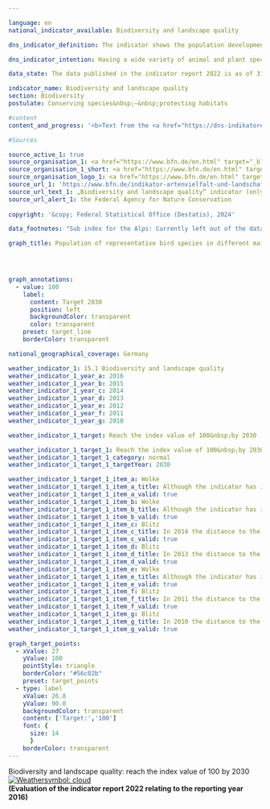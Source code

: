 ```yaml
---

language: en        
national_indicator_available: Biodiversity and landscape quality        

dns_indicator_definition: The indicator shows the population development for 51&nbsp;selected bird species in the form of an index.        

dns_indicator_intention: Having a wide variety of animal and plant species is a fundamental prerequisite for a healthy natural environment and an important foundation for human life. To preserve biodiversity and simultaneously safeguard quality of life for humans, the provisional goal of the Federal Government is an index value of 100&nbsp;by 2030&nbsp;–&nbsp;a target that was originally meant to be achieved by 2015. This target value is currently being reviewed as part of a research project and may be amended in future on the basis of new findings.        

data_state: The data published in the indicator report 2022 is as of 31 October 2022. The data shown on this platform is updated regularly, so that more current data may be available online than published in the <a href="https://dns-indikatoren.de/en/publications_reports/">indicator report 2022</a>.        

indicator_name: Biodiversity and landscape quality        
section: Biodiversity        
postulate: Conserving species&nbsp;–&nbsp;protecting habitats        

#content         
content_and_progress: '<b>Text from the <a href="https://dns-indikatoren.de/en/publications_reports/">Indicator Report 2022&nbsp;</a></b><br><br>Other species besides birds rely on landscapes with intact, sustainably used habitats, which means that the indicator also indirectly reflects the development of many other species in the landscape and the sustainability of land use.<br><br>The calculations for this indicator are based on changes in the populations of 51&nbsp;bird species, which together represent the most important types of landscape and habitat in Germany: ten species each for the sub-indicators farmland, settlements, inland waters, and coasts and seas, as well as eleven species for forests. The Alpine landscape is not currently taken into account, because of uncertainty of data.<br><br>The population size of each species is calculated annually from the results of bird-monitoring programmes by the Federation of German Avifaunists in cooperation with the Federal Agency for Nature Conservation and is expressed in relation to the target population size. The target value for each species is defined by a panel of experts&nbsp;–&nbsp;initially for 2015. The historical values for 1970&nbsp;and 1975&nbsp;are reconstructed.<br><br>Each sub-indicator represents the arithmetic mean of the degrees of success achieved across the 10&nbsp;or 11&nbsp;selected avian species. The overall indicator is derived from a weighted summation of the sub-indicators. The weighting relates to the proportion of German territory which each main habitat or landscape type covers. On a provisional basis, the target values for the sub-indicators and the overall indicator have been applied unchanged to the 2030&nbsp;target year.<br><br>In 1990, the indicator for biodiversity and landscape quality was significantly lower than the reconstructed values for 1970&nbsp;and 1975. The indicator value stagnated over the last ten reporting years (2006-2016), reaching 70.5&nbsp;% of the target value in 2016&nbsp;compared with 70.2&nbsp;% in 2006. If this trend continues, the goal for 2030&nbsp;will not be achieved.<br><br>During the same period, however, the sub-indicators for the various types of habitat did not follow uniform trajectories. The farmland and coasts and seas sub-indicators fell during the last ten reporting years, to 60.5&nbsp;% and 58.0&nbsp;% of their target values in 2016&nbsp;respectively. The equivalent values in 2006&nbsp;were 68.0&nbsp;% for farmland and 63.2&nbsp;% for coasts and seas.<br><br>In contrast, the forest, settlement and inland-waters sub-indicators moved in a positive direction over the last ten reporting years. The forest sub-indicator reached 87.5&nbsp;% of its target value in 2016, compared with 78.6&nbsp;% in 2006. The settlement sub-indicator rose from 65.1&nbsp;% in 2006&nbsp;to 75.5&nbsp;% in 2016. The figure for inland waters was 75.0&nbsp;% of the target value in 2016, compared with 63.1&nbsp;% in 2006.'                

#Sources        

source_active_1: true
source_organisation_1: <a href="https://www.bfn.de/en.html" target="_blank" onclick="return confirm_alert('the Federal Agency for Nature Conservation', 'En')">Federal Institute for Research on Building, Urban Affairs and Spatial Development</a>
source_organisation_1_short: <a href="https://www.bfn.de/en.html" target="_blank" onclick="return confirm_alert('the Federal Agency for Nature Conservation', 'En')">Federal Institute for Research on Building, Urban Affairs and Spatial Development</a>
source_organisation_logo_1: <a href="https://www.bfn.de/en.html" target="_blank" onclick="return confirm_alert('the Federal Agency for Nature Conservation', 'En')"><img src="https://dnsTestEnvironment.github.io/dns-indicators/public/OrgImgEn/bfn.png" alt="Federal Institute for Research on Building, Urban Affairs and Spatial Development" title=" Click here to visit the homepage of the organizationFederal Institute for Research on Building, Urban Affairs and Spatial Development" style="height:60px; width:148px; border:transparent"/></a>
source_url_1: 'https://www.bfn.de/indikator-artenvielfalt-und-landschaftsqualitaet'
source_url_text_1: „Biodiversity and landscape quality“ indicator (only available in German)
source_url_alert_1: the Federal Agency for Nature Conservation
        
copyright: '&copy; Federal Statistical Office (Destatis), 2024'        

data_footnotes: "Sub index for the Alps: Currently left out of the data set.<br>• Sub index for inland waters and for seas: extrapolated data for single years.<br>• The indicator will not be updated beyond 2016.<br>• As part of a research project the indicator will be revised and the target value adjusted."        

graph_title: Population of representative bird species in different main habitats and landscape types        

        


graph_annotations:
  - value: 100
    label:
      content: Target 2030
      position: left
      backgroundColor: transparent
      color: transparent
    preset: target_line
    borderColor: transparent                

national_geographical_coverage: Germany        

weather_indicator_1: 15.1 Biodiversity and landscape quality
weather_indicator_1_year_a: 2016
weather_indicator_1_year_b: 2015
weather_indicator_1_year_c: 2014
weather_indicator_1_year_d: 2013
weather_indicator_1_year_e: 2012
weather_indicator_1_year_f: 2011
weather_indicator_1_year_g: 2010

weather_indicator_1_target: Reach the index value of 100&nbsp;by 2030

weather_indicator_1_target_1: Reach the index value of 100&nbsp;by 2030
weather_indicator_1_target_1_category: normal
weather_indicator_1_target_1_targetYear: 2030

weather_indicator_1_target_1_item_a: Wolke
weather_indicator_1_target_1_item_a_title: Although the indicator has in 2016 been moving in the desired direction toward the target, if the trend had to continued, the target would have been missed in the target year by more than 20% of the difference between the target value and the value at that time.
weather_indicator_1_target_1_item_a_valid: true
weather_indicator_1_target_1_item_b: Wolke
weather_indicator_1_target_1_item_b_title: Although the indicator has in 2015 been moving in the desired direction toward the target, if the trend had to continued, the target would have been missed in the target year by more than 20% of the difference between the target value and the value at that time.
weather_indicator_1_target_1_item_b_valid: true
weather_indicator_1_target_1_item_c: Blitz
weather_indicator_1_target_1_item_c_title: In 2014 the distance to the target was constantly high or had increased. Thus, the indicator did not develop in the desired direction.
weather_indicator_1_target_1_item_c_valid: true
weather_indicator_1_target_1_item_d: Blitz
weather_indicator_1_target_1_item_d_title: In 2013 the distance to the target was constantly high or had increased. Thus, the indicator did not develop in the desired direction.
weather_indicator_1_target_1_item_d_valid: true
weather_indicator_1_target_1_item_e: Wolke
weather_indicator_1_target_1_item_e_title: Although the indicator has in 2012 been moving in the desired direction toward the target, if the trend had to continued, the target would have been missed in the target year by more than 20% of the difference between the target value and the value at that time.
weather_indicator_1_target_1_item_e_valid: true
weather_indicator_1_target_1_item_f: Blitz
weather_indicator_1_target_1_item_f_title: In 2011 the distance to the target was constantly high or had increased. Thus, the indicator did not develop in the desired direction.
weather_indicator_1_target_1_item_f_valid: true
weather_indicator_1_target_1_item_g: Blitz
weather_indicator_1_target_1_item_g_title: In 2010 the distance to the target was constantly high or had increased. Thus, the indicator did not develop in the desired direction.
weather_indicator_1_target_1_item_g_valid: true        

graph_target_points:
  - xValue: 27
    yValue: 100
    pointStyle: triangle
    borderColor: "#56c02b"
    preset: target_points
  - type: label
    xValue: 26.8
    yValue: 90.0
    backgroundColor: transparent
    content: ['Target:','100']
    font: {
      size: 14
      }
    borderColor: transparent        
---
```



<div>
  <div class="my-header">
    <label class="default">Biodiversity and landscape quality: reach the index value of 100&nbsp;by 2030
      <a href="https://dnsTestEnvironment.github.io/dns-indicators/en/status"><img src="https://sdg-indikatoren.de/public/Wettersymbole/Wolke.png" title="Although the indicator has in 2016 been moving in the desired direction toward the target, if the trend had to continued, the target would have been missed in the target year by more than 20% of the difference between the target value and the value at that time." alt="Weathersymbol: cloud"/>
      </a>
    </label>
  </div>
</div>
<div class="my-header-note">
  <label class="default"><b>(Evaluation of the indicator report 2022 relating to the reporting year 2016)
  </b></label>
</div>